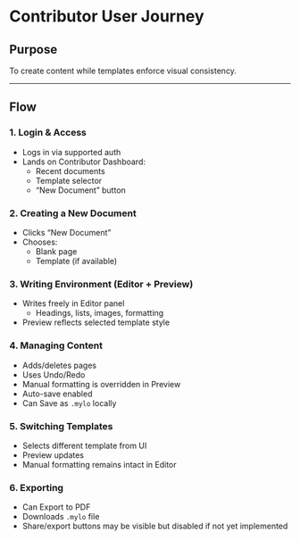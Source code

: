 # Contributor User Journey

## Purpose
To create content while templates enforce visual consistency.

---

## Flow

### 1. Login & Access
- Logs in via supported auth
- Lands on Contributor Dashboard:
  - Recent documents
  - Template selector
  - “New Document” button

### 2. Creating a New Document
- Clicks “New Document”
- Chooses:
  - Blank page
  - Template (if available)

### 3. Writing Environment (Editor + Preview)
- Writes freely in Editor panel
  - Headings, lists, images, formatting
- Preview reflects selected template style

### 4. Managing Content
- Adds/deletes pages
- Uses Undo/Redo
- Manual formatting is overridden in Preview
- Auto-save enabled
- Can Save as `.mylo` locally

### 5. Switching Templates
- Selects different template from UI
- Preview updates
- Manual formatting remains intact in Editor

### 6. Exporting
- Can Export to PDF
- Downloads `.mylo` file
- Share/export buttons may be visible but disabled if not yet implemented
